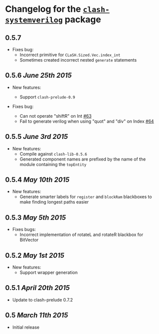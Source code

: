 # Changelog for the [`clash-systemverilog`](http://hackage.haskell.org/package/clash-systemverilog) package

## 0.5.7
* Fixes bug:
  * Incorrect primitive for `CLaSH.Sized.Vec.index_int`
  * Sometimes created incorrect nested `generate` statements

## 0.5.6 *June 25th 2015*
* New features:
  * Support `clash-prelude-0.9`

* Fixes bug:
  * Can not operate "shiftR" on Int [#63](https://github.com/clash-lang/clash-compiler/issues/63)
  * Fail to generate verilog when using "quot" and "div" on Index [#64](https://github.com/clash-lang/clash-compiler/issues/64)

## 0.5.5 *June 3rd 2015*
* New features:
  * Compile against `clash-lib-0.5.6`
  * Generated component names are prefixed by the name of the module containing the `topEntity`

## 0.5.4 *May 10th 2015*
* New features:
  * Generate smarter labels for `register` and `blockRam` blackboxes to make finding longest paths easier

## 0.5.3 *May 5th 2015*
* Fixes bugs:
  * Incorrect implementation of rotateL and rotateR blackbox for BitVector

## 0.5.2 *May 1st 2015*
* New features:
  * Support wrapper generation

## 0.5.1 *April 20th 2015*
* Update to clash-prelude 0.7.2

## 0.5 *March 11th 2015*
* Initial release
